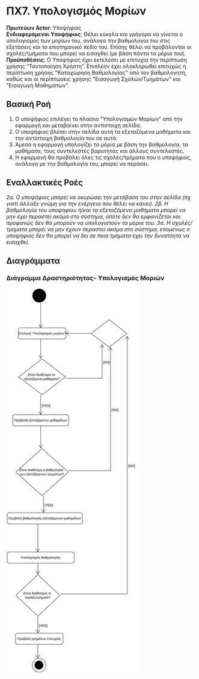 # ΠΧ7. Υπολογισμός Μορίων

**Πρωτεύων Actor**: Υποψήφιος  
**Ενδιαφερόμενοι**
**Υποψήφιος**: Θέλει εύκολα και γρήγορα να γίνεται ο υπολογισμός των μορίων του, ανάλογα την βαθμολογία του στις εξετάσεις και το επιστημονικό πεδίο του. Επίσης θέλει να προβάλονται οι σχολές/τμήματα που μπορεί να εισαχθεί (με βάση πάντα τα μόρια του).
**Προϋποθέσεις**: Ο Υποψήφιος έχει εκτελέσει με επιτυχία την περίπτωση χρήσης “Ταυτοποίηση Χρήστη”. Επιπλέον έχει ολοκληρωθεί επιτυχώς η περίπτωση χρήσης "Καταχώρηση Βαθμολογίας" από τον βαθμολογητή, καθώς και οι περίπτωσεις χρήσης "Εισαγωγή Σχολών/Τμημάτων" και "Εισαγωγή Μαθημάτων".

## Βασική Ροή
1. Ο υποψήφιος επιλέγει το πλαίσιο "Υπολογισμών Μορίων" από την εφαρμογή και μεταβαίνει στην αντίστοιχη σελίδα.
2. Ο υποψήφιος βλέπει στην σελίδα αυτή τα εξεταζόμενα μαθήματα και την αντίστοιχη βαθμολογία του σε αυτά.
3. Άμεσα η εφαρμογή υπολογίζει τα μόρια με βάση την βαθμολογία, τα μαθήματα, τους συντελεστές βαρύτητας και άλλους συντελεστές.
4. Η εφαρμογή θα προβάλει όλες τις σχολές/τμήματα που ο υποψήφιος, ανάλογα με την βαθμολογία του, μπορεί να περάσει.

## Εναλλακτικές Ροές

*2α. Ο υποψήφιος μπορεί να ακυρώσει την μετάβαση του στην σελίδα (πχ γιατί άλλαξε γνώμη για την ενέργεια που θέλει να κάνει).*
*2β. Η βαθμολογία του υποψηφίου ή/και τα εξεταζόμενα μαθήματα μπορεί να μην έχει περαστεί ακόμα στο σύστημα, οπότε δεν θα εμφανίζεται και προφανώς δεν θα μπορούν να υπολογιστούν τα μόρια του.*
*3α. Η σχολές/τμήματα μπορέι να μην έχουν περαστεί ακόμα στο σύστημα, επομένως ο υποψήφιος δεν θα μπορεί να δει σε ποια τμήματα έχει την δυνατόητα να εισαχθεί.*


## Διαγράμματα 
### Διάγραμμα Δραστηριότητας- Υπολογισμός Μοριών

![Διάγραμμα δραστηριότητας - Υπολογισμός Μορίων](uml/requirements/activity-marks-calculation.png)